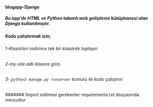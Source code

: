 #### blogapp-Django
##### Bu app'de HTML ve Python tabanlı web geliştirme kütüphanesi olan Django kullanılmıştır. 
##### Kodu çalıştırmak için;
###### 1-Klasörleri indirince tek bir klasörde toplayın
###### 2-my-site adlı klasore girin.
###### 3- `python3 manage.py runserver` komutu ile kodu çalıştırın
####### İmport edilmesi gerekenler requirements.txt dosyasında mevcuttur
